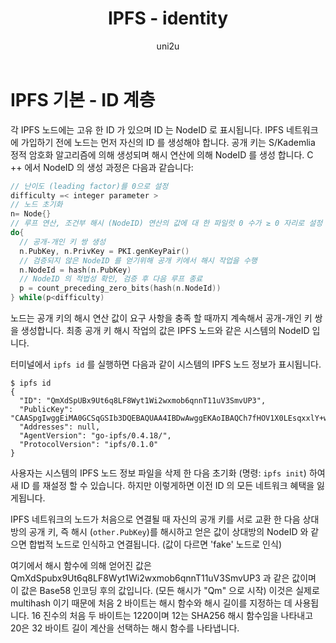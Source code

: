 ﻿---
layout: post
title: "IPFS - identity"
categories:
  - IPFS_Review
tags:
  - IPFS_identity
lang: ko
author: "uni2u"
meta: "Springfield"
---

# IPFS 기본 - ID 계층

각 IPFS 노드에는 고유 한 ID 가 있으며 ID 는 NodeID 로 표시됩니다. IPFS 네트워크에 가입하기 전에 노드는 먼저 자신의 ID 를 생성해야 합니다. 공개 키는 S/Kademlia 정적 암호화 알고리즘에 의해 생성되며 해시 연산에 의해 NodeID 를 생성 합니다. C ++ 에서 NodeID 의 생성 과정은 다음과 같습니다:

``` cpp
// 난이도 (leading factor)를 0으로 설정
difficulty =< integer parameter >
// 노드 초기화
n= Node{}
// 루프 연산, 조건부 해시 (NodeID) 연산의 값에 대 한 파일럿 0 수가 ≥ 0 자리로 설정 될 때까지
do{
  // 공개-개인 키 쌍 생성
  n.PubKey, n.PrivKey = PKI.genKeyPair() 
  // 검증되지 않은 NodeID 를 얻기위해 공개 키에서 해시 작업을 수행
  n.NodeId = hash(n.PubKey)
  // NodeID 의 적법성 확인, 검증 후 다음 루프 종료
  p = count_preceding_zero_bits(hash(n.NodeId))
} while(p<difficulty)
```

노드는 공개 키의 해시 연산 값이 요구 사항을 충족 할 때까지 계속해서 공개-개인 키 쌍을 생성합니다. 최종 공개 키 해시 작업의 값은 IPFS 노드와 같은 시스템의 NodeID 입니다.

터미널에서 `ipfs id` 를 실행하면 다음과 같이 시스템의 IPFS 노드 정보가 표시됩니다.

```
$ ipfs id
{
  "ID": "QmXdSpUBx9Ut6q8LF8Wyt1Wi2wxmob6qnnT11uV3SmvUP3",
  "PublicKey": "CAASpgIwggEiMA0GCSqGSIb3DQEBAQUAA4IBDwAwggEKAoIBAQCh7fHOV1X0LEsqxxlY+wRRuMGZ+E7sMAWXfMj8NLenv3KpIX8pHy0lk/H6VCCjKB+t4e2Rb+Px9Uwh2YjRlLaaMkBYN27COVBdtL9sH5ZW2BZ6x00Deg+gWoO0xs5rzadtk45vV44RzxYDuGCT0GW79WgTBUi0s1O00LE6p+wOrZdk6UGYjUEzL3nD6CRMPoQbVtV8WGBWFksoyM+bnlyyCcFhw0suN5Yf8OicwGIDznsjniSOrku9QpoFU1B96SKMmfqiXZC+KyzFfKp/U1lFmfp7wlYObUYpMkcWI0/bRzdursQGga7xXyKwQJ5ZGouSANt6cClTMnOUHGLCFzzNAgMBAAE=",
  "Addresses": null,
  "AgentVersion": "go-ipfs/0.4.18/",
  "ProtocolVersion": "ipfs/0.1.0"
}
```

사용자는 시스템의 IPFS 노드 정보 파일을 삭제 한 다음 초기화 (명령: `ipfs init`) 하여 새 ID 를 재설정 할 수 있습니다. 하지만 이렇게하면 이전 ID 의 모든 네트워크 혜택을 잃게됩니다.

IPFS 네트워크의 노드가 처음으로 연결될 때 자신의 공개 키를 서로 교환 한 다음 상대방의 공개 키, 즉 해시 (`other.PubKey`)를 해시하고 얻은 값이 상대방의 NodeID 와 같으면 합법적 노드로 인식하고 연결됩니다.  (값이 다르면 'fake' 노드로 인식)

여기에서 해시 함수에 의해 얻어진 값은 QmXdSpubx9Ut6q8LF8Wyt1Wi2wxmob6qnnT11uV3SmvUP3 과 같은 값이며 이 값은 Base58 인코딩 후의 값입니다. (모든 해시가 "Qm" 으로 시작)
이것은 실제로 multihash 이기 때문에 처음 2 바이트는 해시 함수와 해시 길이를 지정하는 데 사용됩니다. 16 진수의 처음 두 바이트는 1220이며 12는 SHA256 해시 함수임을 나타내고 20은 32 바이트 길이 계산을 선택하는 해시 함수를 나타냅니다.
